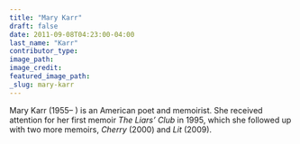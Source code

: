 ```yaml
---
title: "Mary Karr"
draft: false
date: 2011-09-08T04:23:00-04:00
last_name: "Karr"
contributor_type:
image_path:
image_credit:
featured_image_path:
_slug: mary-karr
---
```


Mary Karr (1955– ) is an American poet and memoirist. She received attention for her first memoir _The Liars’ Club_ in 1995, which she followed up with two more memoirs, _Cherry_ (2000) and _Lit_ (2009).

